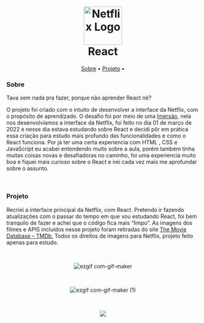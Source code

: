 <h1 align="center">
    <img alt="Netflix Logo" src="https://logodownload.org/wp-content/uploads/2014/10/netflix-logo-5.png" height="100px"/>
    <br>
  React
</h1>

<p align="center">
  <a href="#sobre">Sobre</a> •
  <a href="#projeto">Projeto</a> •
</p>

### Sobre
Tava sem nada pra fazer, porque não aprender React né?

O projeto foi criado com o intuito de desenvolver a interface da Netflix, com o propósito de aprendizado. O desafio foi por meio de uma [Imersão](https://www.youtube.com/watch?v=tBweoUiMsDg&ab_channel=BoniekyLacerda), nela nos desenvolvíamos a interface da Netflix, foi feito no dia 01 de março de 2022 e nesse dia estava estudando sobre React e decidi pôr em prática essa criação para estudo mais profundo das funcionalidades e como o React funciona. Por já ter uma certa experiencia com HTML , CSS e JavaScript eu acabei entendendo muito sobre a aula, porém também tinha muitas coisas novas e desafiadoras no caminho, foi uma experiencia muito boa e fiquei mais curioso sobre o React e irei cada vez mais me aprofundar sobre o assunto. 

<br>

### Projeto

Recriei a interface principal da Netflix, com React. Pretendo ir fazendo atualizações com o passar do tempo em que vou estudando React, foi bem tranquilo de fazer e achei que o código fica mais “limpo”.
As imagens dos filmes e APIS incluídos nesse projeto foram retiradas do site [The Movie Database – TMDb.](https://www.themoviedb.org/?language=pt-BR)
Todos os direitos de imagens para Netflix, projeto feito apenas para estudo. 

<br>

<div align="center">
  
  ![ezgif com-gif-maker](https://user-images.githubusercontent.com/89918568/156274650-cd0b149f-d556-42e2-a736-a2d6a40814c5.gif)
  
  <br />
  
  ![ezgif com-gif-maker (1)](https://user-images.githubusercontent.com/89918568/156275859-80b165fa-dc37-4ac6-b54c-8e3add3da8d5.gif)

</div>

<br>

<p align="center">
  <a href="https://www.linkedin.com/in/udanillu" alt="Linkedin">
    <img src="https://img.shields.io/badge/-Linkedin-00243c?style=for-the-badge&logo=Linkedin&logoColor=FFFFFF&link=https://www.linkedin.com/in/udanillu/"/>
  </a>
</p>
